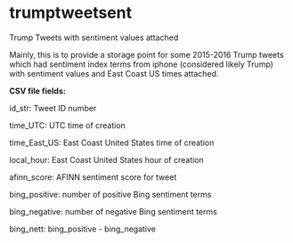 # trumptweetsent
Trump Tweets with sentiment values attached

Mainly, this is to provide a storage point for some 2015-2016 Trump tweets which had sentiment index terms from iphone (considered likely Trump) with sentiment values and East Coast US times attached.

**CSV file fields:**

id_str: Tweet ID number

time_UTC: UTC time of creation

time_East_US: East Coast United States time of creation

local_hour: East Coast United States hour of creation

afinn_score: AFINN sentiment score for tweet

bing_positive: number of positive Bing sentiment terms

bing_negative: number of negative Bing sentiment terms

bing_nett: bing_positive - bing_negative
